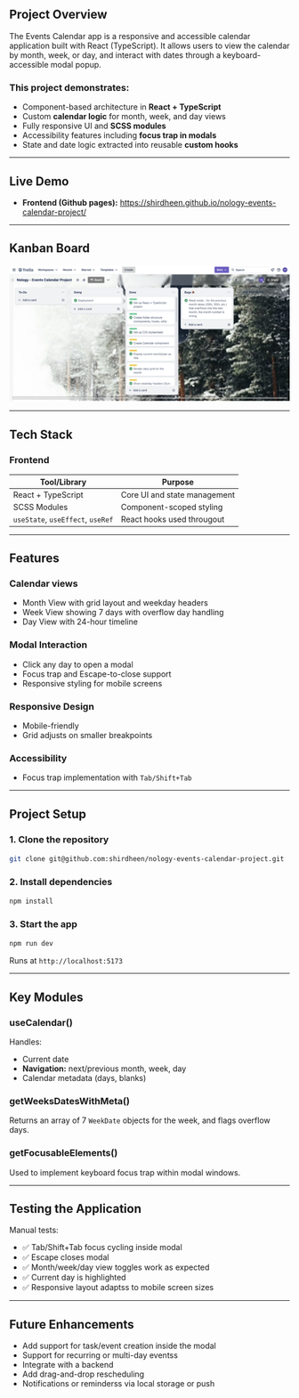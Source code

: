 ## Project Overview

The Events Calendar app is a responsive and accessible calendar application built with React (TypeScript). It allows users to view the calendar by month, week, or day, and interact with dates through a keyboard-accessible modal popup.

### This project demonstrates:

- Component-based architecture in **React + TypeScript**
- Custom **calendar logic** for month, week, and day views
- Fully responsive UI and **SCSS modules**
- Accessibility features including **focus trap in modals**
- State and date logic extracted into reusable **custom hooks**

---

## Live Demo

- **Frontend (Github pages):** https://shirdheen.github.io/nology-events-calendar-project/

---

## Kanban Board

![Kanban board](./src/assets/2025-04-08%20-%2010_19_17%20-%20Nology%20-%20Events%20Calendar%20Project%20_%20Trello.png)

---

## Tech Stack

### Frontend

| Tool/Library                      | Purpose                      |
| --------------------------------- | ---------------------------- |
| React + TypeScript                | Core UI and state management |
| SCSS Modules                      | Component-scoped styling     |
| `useState`, `useEffect`, `useRef` | React hooks used througout   |

---

## Features

### Calendar views

- Month View with grid layout and weekday headers
- Week View showing 7 days with overflow day handling
- Day View with 24-hour timeline

### Modal Interaction

- Click any day to open a modal
- Focus trap and Escape-to-close support
- Responsive styling for mobile screens

### Responsive Design

- Mobile-friendly
- Grid adjusts on smaller breakpoints

### Accessibility

- Focus trap implementation with `Tab/Shift+Tab`

---

## Project Setup

### 1. Clone the repository

```bash
git clone git@github.com:shirdheen/nology-events-calendar-project.git
```

### 2. Install dependencies

```bash
npm install
```

### 3. Start the app

```bash
npm run dev
```

Runs at `http://localhost:5173`

---

## Key Modules

### useCalendar()

Handles:

- Current date
- **Navigation:** next/previous month, week, day
- Calendar metadata (days, blanks)

### getWeeksDatesWithMeta()

Returns an array of 7 `WeekDate` objects for the week, and flags overflow days.

### getFocusableElements()

Used to implement keyboard focus trap within modal windows.

---

## Testing the Application

Manual tests:

- ✅ Tab/Shift+Tab focus cycling inside modal
- ✅ Escape closes modal
- ✅ Month/week/day view toggles work as expected
- ✅ Current day is highlighted
- ✅ Responsive layout adaptss to mobile screen sizes

---

## Future Enhancements

- Add support for task/event creation inside the modal
- Support for recurring or multi-day eventss
- Integrate with a backend
- Add drag-and-drop rescheduling
- Notifications or reminderss via local storage or push

